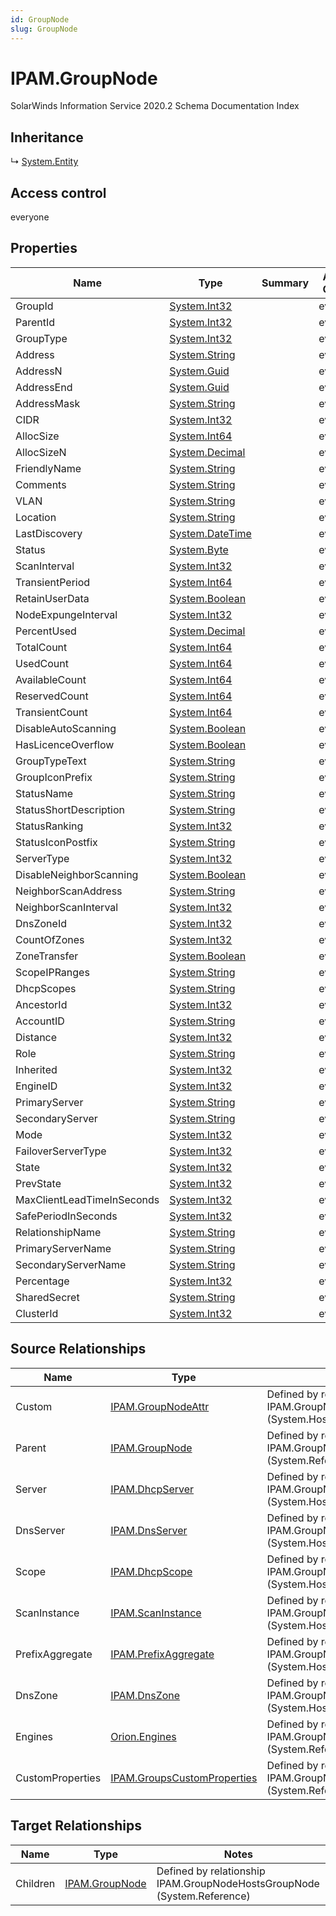 ```yaml
---
id: GroupNode
slug: GroupNode
---
```


# IPAM.GroupNode

SolarWinds Information Service 2020.2 Schema Documentation Index

## Inheritance

↳ [System.Entity](./../System/Entity)

## Access control

everyone

## Properties

| Name | Type | Summary | Access Control |
| ------ | ------ | ------ | ------ |
| GroupId | [System.Int32](https://docs.microsoft.com/en-us/dotnet/api/system.int32) |  | everyone |
| ParentId | [System.Int32](https://docs.microsoft.com/en-us/dotnet/api/system.int32) |  | everyone |
| GroupType | [System.Int32](https://docs.microsoft.com/en-us/dotnet/api/system.int32) |  | everyone |
| Address | [System.String](https://docs.microsoft.com/en-us/dotnet/api/system.string) |  | everyone |
| AddressN | [System.Guid](https://docs.microsoft.com/en-us/dotnet/api/system.guid) |  | everyone |
| AddressEnd | [System.Guid](https://docs.microsoft.com/en-us/dotnet/api/system.guid) |  | everyone |
| AddressMask | [System.String](https://docs.microsoft.com/en-us/dotnet/api/system.string) |  | everyone |
| CIDR | [System.Int32](https://docs.microsoft.com/en-us/dotnet/api/system.int32) |  | everyone |
| AllocSize | [System.Int64](https://docs.microsoft.com/en-us/dotnet/api/system.int64) |  | everyone |
| AllocSizeN | [System.Decimal](https://docs.microsoft.com/en-us/dotnet/api/system.decimal) |  | everyone |
| FriendlyName | [System.String](https://docs.microsoft.com/en-us/dotnet/api/system.string) |  | everyone |
| Comments | [System.String](https://docs.microsoft.com/en-us/dotnet/api/system.string) |  | everyone |
| VLAN | [System.String](https://docs.microsoft.com/en-us/dotnet/api/system.string) |  | everyone |
| Location | [System.String](https://docs.microsoft.com/en-us/dotnet/api/system.string) |  | everyone |
| LastDiscovery | [System.DateTime](https://docs.microsoft.com/en-us/dotnet/api/system.datetime) |  | everyone |
| Status | [System.Byte](https://docs.microsoft.com/en-us/dotnet/api/system.byte) |  | everyone |
| ScanInterval | [System.Int32](https://docs.microsoft.com/en-us/dotnet/api/system.int32) |  | everyone |
| TransientPeriod | [System.Int64](https://docs.microsoft.com/en-us/dotnet/api/system.int64) |  | everyone |
| RetainUserData | [System.Boolean](https://docs.microsoft.com/en-us/dotnet/api/system.boolean) |  | everyone |
| NodeExpungeInterval | [System.Int32](https://docs.microsoft.com/en-us/dotnet/api/system.int32) |  | everyone |
| PercentUsed | [System.Decimal](https://docs.microsoft.com/en-us/dotnet/api/system.decimal) |  | everyone |
| TotalCount | [System.Int64](https://docs.microsoft.com/en-us/dotnet/api/system.int64) |  | everyone |
| UsedCount | [System.Int64](https://docs.microsoft.com/en-us/dotnet/api/system.int64) |  | everyone |
| AvailableCount | [System.Int64](https://docs.microsoft.com/en-us/dotnet/api/system.int64) |  | everyone |
| ReservedCount | [System.Int64](https://docs.microsoft.com/en-us/dotnet/api/system.int64) |  | everyone |
| TransientCount | [System.Int64](https://docs.microsoft.com/en-us/dotnet/api/system.int64) |  | everyone |
| DisableAutoScanning | [System.Boolean](https://docs.microsoft.com/en-us/dotnet/api/system.boolean) |  | everyone |
| HasLicenceOverflow | [System.Boolean](https://docs.microsoft.com/en-us/dotnet/api/system.boolean) |  | everyone |
| GroupTypeText | [System.String](https://docs.microsoft.com/en-us/dotnet/api/system.string) |  | everyone |
| GroupIconPrefix | [System.String](https://docs.microsoft.com/en-us/dotnet/api/system.string) |  | everyone |
| StatusName | [System.String](https://docs.microsoft.com/en-us/dotnet/api/system.string) |  | everyone |
| StatusShortDescription | [System.String](https://docs.microsoft.com/en-us/dotnet/api/system.string) |  | everyone |
| StatusRanking | [System.Int32](https://docs.microsoft.com/en-us/dotnet/api/system.int32) |  | everyone |
| StatusIconPostfix | [System.String](https://docs.microsoft.com/en-us/dotnet/api/system.string) |  | everyone |
| ServerType | [System.Int32](https://docs.microsoft.com/en-us/dotnet/api/system.int32) |  | everyone |
| DisableNeighborScanning | [System.Boolean](https://docs.microsoft.com/en-us/dotnet/api/system.boolean) |  | everyone |
| NeighborScanAddress | [System.String](https://docs.microsoft.com/en-us/dotnet/api/system.string) |  | everyone |
| NeighborScanInterval | [System.Int32](https://docs.microsoft.com/en-us/dotnet/api/system.int32) |  | everyone |
| DnsZoneId | [System.Int32](https://docs.microsoft.com/en-us/dotnet/api/system.int32) |  | everyone |
| CountOfZones | [System.Int32](https://docs.microsoft.com/en-us/dotnet/api/system.int32) |  | everyone |
| ZoneTransfer | [System.Boolean](https://docs.microsoft.com/en-us/dotnet/api/system.boolean) |  | everyone |
| ScopeIPRanges | [System.String](https://docs.microsoft.com/en-us/dotnet/api/system.string) |  | everyone |
| DhcpScopes | [System.String](https://docs.microsoft.com/en-us/dotnet/api/system.string) |  | everyone |
| AncestorId | [System.Int32](https://docs.microsoft.com/en-us/dotnet/api/system.int32) |  | everyone |
| AccountID | [System.String](https://docs.microsoft.com/en-us/dotnet/api/system.string) |  | everyone |
| Distance | [System.Int32](https://docs.microsoft.com/en-us/dotnet/api/system.int32) |  | everyone |
| Role | [System.String](https://docs.microsoft.com/en-us/dotnet/api/system.string) |  | everyone |
| Inherited | [System.Int32](https://docs.microsoft.com/en-us/dotnet/api/system.int32) |  | everyone |
| EngineID | [System.Int32](https://docs.microsoft.com/en-us/dotnet/api/system.int32) |  | everyone |
| PrimaryServer | [System.String](https://docs.microsoft.com/en-us/dotnet/api/system.string) |  | everyone |
| SecondaryServer | [System.String](https://docs.microsoft.com/en-us/dotnet/api/system.string) |  | everyone |
| Mode | [System.Int32](https://docs.microsoft.com/en-us/dotnet/api/system.int32) |  | everyone |
| FailoverServerType | [System.Int32](https://docs.microsoft.com/en-us/dotnet/api/system.int32) |  | everyone |
| State | [System.Int32](https://docs.microsoft.com/en-us/dotnet/api/system.int32) |  | everyone |
| PrevState | [System.Int32](https://docs.microsoft.com/en-us/dotnet/api/system.int32) |  | everyone |
| MaxClientLeadTimeInSeconds | [System.Int32](https://docs.microsoft.com/en-us/dotnet/api/system.int32) |  | everyone |
| SafePeriodInSeconds | [System.Int32](https://docs.microsoft.com/en-us/dotnet/api/system.int32) |  | everyone |
| RelationshipName | [System.String](https://docs.microsoft.com/en-us/dotnet/api/system.string) |  | everyone |
| PrimaryServerName | [System.String](https://docs.microsoft.com/en-us/dotnet/api/system.string) |  | everyone |
| SecondaryServerName | [System.String](https://docs.microsoft.com/en-us/dotnet/api/system.string) |  | everyone |
| Percentage | [System.Int32](https://docs.microsoft.com/en-us/dotnet/api/system.int32) |  | everyone |
| SharedSecret | [System.String](https://docs.microsoft.com/en-us/dotnet/api/system.string) |  | everyone |
| ClusterId | [System.Int32](https://docs.microsoft.com/en-us/dotnet/api/system.int32) |  | everyone |

## Source Relationships

| Name | Type | Notes |
| ------ | ------ | ------ |
| Custom | [IPAM.GroupNodeAttr](./../IPAM/GroupNodeAttr) | Defined by relationship IPAM.GroupNodeHostsGroupNodeAttr (System.Hosting) |
| Parent | [IPAM.GroupNode](./../IPAM/GroupNode) | Defined by relationship IPAM.GroupNodeHostsGroupNode (System.Reference) |
| Server | [IPAM.DhcpServer](./../IPAM/DhcpServer) | Defined by relationship IPAM.GroupNodeHostsDhcpServer (System.Hosting) |
| DnsServer | [IPAM.DnsServer](./../IPAM/DnsServer) | Defined by relationship IPAM.GroupNodeHostsDnsServer (System.Hosting) |
| Scope | [IPAM.DhcpScope](./../IPAM/DhcpScope) | Defined by relationship IPAM.GroupNodeHostsDhcpScope (System.Hosting) |
| ScanInstance | [IPAM.ScanInstance](./../IPAM/ScanInstance) | Defined by relationship IPAM.GroupNodeHostsScanInstance (System.Hosting) |
| PrefixAggregate | [IPAM.PrefixAggregate](./../IPAM/PrefixAggregate) | Defined by relationship IPAM.GroupNodeHostsPrefixAggregate (System.Hosting) |
| DnsZone | [IPAM.DnsZone](./../IPAM/DnsZone) | Defined by relationship IPAM.GroupNodeHostsDnsZone (System.Hosting) |
| Engines | [Orion.Engines](./../Orion/Engines) | Defined by relationship IPAM.GroupNodeReferenceEngine (System.Reference) |
| CustomProperties | [IPAM.GroupsCustomProperties](./../IPAM/GroupsCustomProperties) | Defined by relationship IPAM.GroupNodeRefCustomProperties (System.Reference) |

## Target Relationships

| Name | Type | Notes |
| ------ | ------ | ------ |
| Children | [IPAM.GroupNode](./../IPAM/GroupNode) | Defined by relationship IPAM.GroupNodeHostsGroupNode (System.Reference) |

